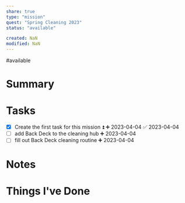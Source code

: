 ```yaml
---
share: true
type: "mission"
quest: "Spring Cleaning 2023"
status: "available"

created: NaN 
modified: NaN
---
```

#available 
# Summary

# Tasks
- [x] Create the first task for this mission ⏫ ➕ 2023-04-04 ✅ 2023-04-04
- [ ] add Back Deck to the cleaning hub ➕ 2023-04-04
- [ ] fill out Back Deck cleaning routine ➕ 2023-04-04
# Notes

# Things I've Done